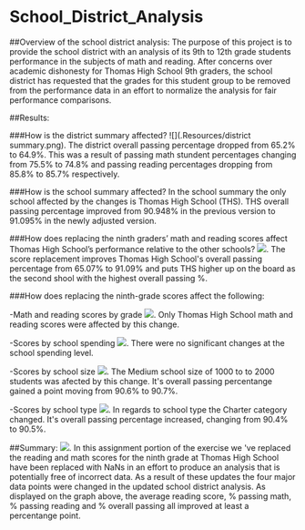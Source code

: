 # School_District_Analysis

##Overview of the school district analysis: 
The purpose of this project is to provide the school district with an analysis of its 9th to 12th grade students performance in the subjects of math and reading. 
After concerns over academic dishonesty for Thomas High School 9th graders, the school district has requested that the grades for this student group to be removed from the performance data in an effort to normalize the analysis for fair performance comparisons.

##Results: 

###How is the district summary affected?
![](.Resources/district summary.png).
The district overall passing percentage dropped from 65.2% to 64.9%. This was a result of passing math stundent percentages changing from 75.5% to 74.8% and passing reading percentages dropping from 85.8% to 85.7% respectively.

###How is the school summary affected?
In the school summary the only school affected by the changes is Thomas High School (THS). THS overall passing percentage improved from 90.948% in the previous version to 91.095% in the newly adjusted version.


###How does replacing the ninth graders’ math and reading scores affect Thomas High School’s performance relative to the other schools?
![](.Resources/THS_top_5.png).
The score replacement improves Thomas High School's overall passing percentage from 65.07% to 91.09% and puts THS higher up on the board as the second shool with the highest overall passing %.


###How does replacing the ninth-grade scores affect the following:

-Math and reading scores by grade
![](.Resources/math_reading_scores_by_grade.png).
Only Thomas High School math and reading scores were affected by this change.

-Scores by school spending
![](.Resources/school_spending.png).
There were no significant changes at the school spending level.


-Scores by school size
![](.Resources/school_size.png).
The Medium school size of 1000 to to 2000 students was afected by this change. It's overall passing percentange gained a point moving from 90.6% to 90.7%.


-Scores by school type
![](.Resources/school_type.png).
In regards to school type the Charter category changed. It's overall passing percentage increased, changing from 90.4% to 90.5%.


##Summary: 
![](.Resources/summary.png).
In this assignment portion of the exercise we 've replaced the reading and math scores for the ninth grade at Thomas High School have been replaced with NaNs in an effort to produce an analysis that is potentially free of incorrect data.
As a result of these updates the four major data points were changed in the updated school district analysis. As displayed on the graph above, the average reading score, % passing math, % passing reading and % overall passing all improved at least a percentange point.
